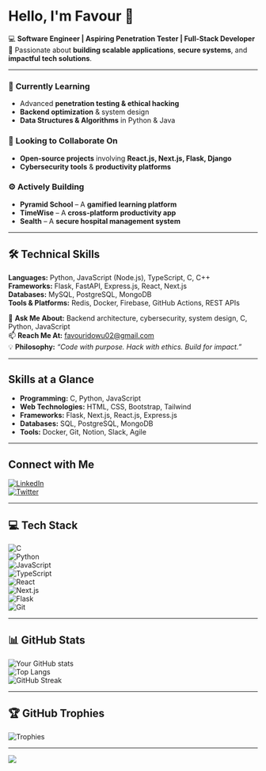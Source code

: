 # Hello, I'm Favour 👋  

💻 **Software Engineer | Aspiring Penetration Tester | Full-Stack Developer**  
🚀 Passionate about **building scalable applications**, **secure systems**, and **impactful tech solutions**.  

---

### 🌱 **Currently Learning**  
- Advanced **penetration testing & ethical hacking**  
- **Backend optimization** & system design  
- **Data Structures & Algorithms** in Python & Java  

### 👯 **Looking to Collaborate On**  
- **Open-source projects** involving **React.js, Next.js, Flask, Django**  
- **Cybersecurity tools** & **productivity platforms**  

### ⚙️ **Actively Building**  
- **Pyramid School** – A **gamified learning platform**  
- **TimeWise** – A **cross-platform productivity app**  
- **Sealth** – A **secure hospital management system**  

---

## 🛠️ **Technical Skills**  

**Languages:** Python, JavaScript (Node.js), TypeScript, C, C++  
**Frameworks:** Flask, FastAPI, Express.js, React, Next.js  
**Databases:** MySQL, PostgreSQL, MongoDB  
**Tools & Platforms:** Redis, Docker, Firebase, GitHub Actions, REST APIs  

💬 **Ask Me About:** Backend architecture, cybersecurity, system design, C, Python, JavaScript  
📫 **Reach Me At:** [favouridowu02@gmail.com](mailto:favouridowu02@gmail.com)  
💡 **Philosophy:** *“Code with purpose. Hack with ethics. Build for impact.”*  

---

## **Skills at a Glance**  

- **Programming:** C, Python, JavaScript  
- **Web Technologies:** HTML, CSS, Bootstrap, Tailwind  
- **Frameworks:** Flask, Next.js, React.js, Express.js  
- **Databases:** SQL, PostgreSQL, MongoDB  
- **Tools:** Docker, Git, Notion, Slack, Agile  

---

## **Connect with Me**  

[![LinkedIn](https://img.shields.io/badge/LinkedIn-Connect%20with%20me-blue?style=flat&logo=linkedin)](https://www.linkedin.com/in/favouridowu)  
[![Twitter](https://img.shields.io/badge/Twitter-Follow%20me-blue?style=flat&logo=twitter)](https://www.twitter.com/favour_eng)  

---

## 💻 **Tech Stack**  
![C](https://img.shields.io/badge/c-%2300599C.svg?style=for-the-badge&logo=c&logoColor=white)  
![Python](https://img.shields.io/badge/python-3670A0?style=for-the-badge&logo=python&logoColor=ffdd54)  
![JavaScript](https://img.shields.io/badge/javascript-%23323330.svg?style=for-the-badge&logo=javascript&logoColor=%23F7DF1E)  
![TypeScript](https://img.shields.io/badge/typescript-%23007ACC.svg?style=for-the-badge&logo=typescript&logoColor=white)  
![React](https://img.shields.io/badge/react-%2320232a.svg?style=for-the-badge&logo=react&logoColor=%2361DAFB)  
![Next.js](https://img.shields.io/badge/Next-black?style=for-the-badge&logo=next.js&logoColor=white)  
![Flask](https://img.shields.io/badge/flask-%23000.svg?style=for-the-badge&logo=flask&logoColor=white)  
![Git](https://img.shields.io/badge/git-%23F05033.svg?style=for-the-badge&logo=git&logoColor=white)  

---

## 📊 **GitHub Stats**  
![Your GitHub stats](https://github-readme-stats.vercel.app/api?username=Favouridowu02&show_icons=true&count_private=true&theme=radical)  
![Top Langs](https://github-readme-stats.vercel.app/api/top-langs/?username=Favouridowu02&layout=compact&theme=radical)  
![GitHub Streak](https://github-readme-streak-stats.herokuapp.com/?user=Favouridowu02&theme=dark&hide_border=false)  

---

## 🏆 **GitHub Trophies**  
![Trophies](https://github-profile-trophy.vercel.app/?username=Favouridowu02&theme=radical&no-frame=false&no-bg=true&margin-w=4)  

---

[![](https://visitcount.itsvg.in/api?id=Favouridowu02&icon=0&color=0)](https://visitcount.itsvg.in)  

<!-- Proudly created with GPRM (https://gprm.itsvg.in) -->
